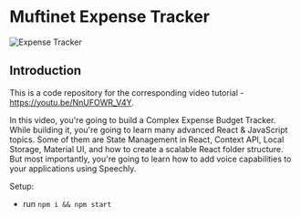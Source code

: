 # Muftinet Expense Tracker

![Expense Tracker](https://i.ibb.co/VJjj3Kp/Screenshot-2020-12-18-205600.png)

## Introduction
This is a code repository for the corresponding video tutorial - https://youtu.be/NnUFOWR_V4Y.

In this video, you're going to build a Complex Expense Budget Tracker. While building it, you're going to learn many advanced React & JavaScript topics. Some of them are State Management in React, Context API, Local Storage, Material UI, and how to create a scalable React folder structure. But most importantly, you're going to learn how to add voice capabilities to your applications using Speechly. 

Setup:
- run ```npm i && npm start```
